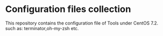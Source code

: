 # Configuration files collection

This repository contains the configuration file of Tools under CentOS 7.2.
such as: terminator,oh-my-zsh etc.
